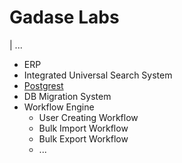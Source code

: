 # Gadase Labs
| ...

- ERP
- Integrated Universal Search System
- [Postgrest](https://postgrest.org/en/v12/)
- DB Migration System
- Workflow Engine
  - User Creating Workflow
  - Bulk Import Workflow
  - Bulk Export Workflow
  - ...
